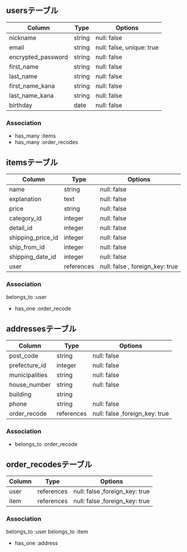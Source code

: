 ## usersテーブル

|Column              |Type            |Options                     |
| ------------------ | -------------- | -------------------------- |
|nickname            |string          |null: false                 |
|email               |string          |null: false, unique: true   |
|encrypted_password  |string          |null: false                 |
|first_name          |string          |null: false                 |
|last_name           |string          |null: false                 |
|first_name_kana     |string          |null: false                 |
|last_name_kana      |string          |null: false                 |
|birthday            |date            |null: false                 |

### Association

- has_many :items
- has_many :order_recodes


## itemsテーブル

|Column             |Type            |Options                          |
| ----------------- | -------------- | ------------------------------- |
|name               |string          |null: false                      |
|explanation        |text            |null: false                      |
|price              |string          |null: false                      |
|category_id        |integer         |null: false                      |
|detail_id          |integer         |null: false                      |
|shipping_price_id  |integer         |null: false                      |
|ship_from_id       |integer         |null: false                      |
|shipping_date_id   |integer         |null: false                      |
|user               |references      |null: false , foreign_key: true  |

### Association

  belongs_to :user
- has_one :order_recode

## addressesテーブル

|Column          |Type        |Options                         |
| -------------- | ---------- | ------------------------------ |
|post_code       |string      |null: false                     |
|prefecture_id   |integer     |null: false                     |
|municipalities  |string      |null: false                     |
|house_number    |string      |null: false                     |
|building        |string      |                                |
|phone           |string      |null: false                     |
|order_recode    |references  |null: false ,foreign_key: true  |

### Association


- belongs_to :order_recode

## order_recodesテーブル

|Column         |Type        |Options                         |
| ------------- | ---------- | ------------------------------ |
|user           |references  |null: false  ,foreign_key: true |
|item           |references  |null: false  ,foreign_key: true |


### Association

  belongs_to :user
  belongs_to :item
- has_one :address